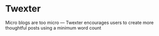 # Twexter

Micro blogs are too micro — Twexter encourages users to create more thoughtful posts using a minimum word count
